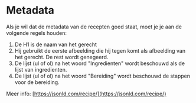 # Metadata

Als je wil dat de metadata van de recepten goed staat, moet je je aan de volgende regels houden:

1. De H1 is de naam van het gerecht
2. Hij gebruikt de eerste afbeelding die hij tegen komt als afbeelding van het gerecht. De rest wordt genegeerd.
3. De lijst (ul of ol) na het woord "Ingredienten" wordt beschouwd als de lijst van ingredienten.
4. De lijst (ul of ol) na het woord "Bereiding" wordt beschouwd de stappen voor de bereiding.



Meer info: [https://jsonld.com/recipe/](https://jsonld.com/recipe/)